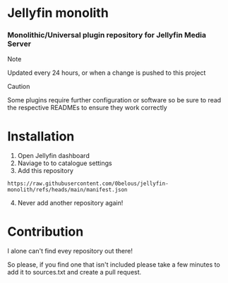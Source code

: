 # Jellyfin monolith
### Monolithic/Universal plugin repository for Jellyfin Media Server

> [!NOTE]
> Updated every 24 hours, or when a change is pushed to this project

> [!CAUTION]
> Some plugins require further configuration or software so be sure to read the respective READMEs to ensure they work correctly

# Installation
1. Open Jellyfin dashboard
2. Naviage to to catalogue settings
3. Add this repository
```
https://raw.githubusercontent.com/0belous/jellyfin-monolith/refs/heads/main/manifest.json
```
4. Never add another repository again!


# Contribution
I alone can't find evey repository out there!

So please, if you find one that isn't included please take a few minutes to add it to sources.txt and create a pull request.
